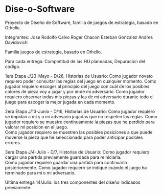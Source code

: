 # Dise-o-Software
Proyecto de Diseño de Software, familia de juegos de estrategia, basado en Othello.

Integrantes:
Jose Rodolfo Calvo
Roger Chacon
Esteban Gonzalez
Andres Davidovich

Familia juegos de estrategia, basado en Othello.

Para cada entrega: Completitud de las HU planeadas, Depuración del código.

1era Etapa J/23-Mayo - D/26, Historias de Usuario:
Como jugador novato requiero poder consultar las reglas del juego en cualquier
momento. 
Como jugador requiero escoger al principio del juego con cuál de los posibles colores de
pieza voy a jugar y por ende mi adversario. 
Como jugador requiero observar todas mis piezas y las de mi adversario durante todo el 
juego para escoger la mejor jugada en cada momento.

2era Etapa J/13-Junio - D/16, Historias de Usuario:
Como jugador requiero se impidan a mi y a mi advesario jugadas que no respeten las 
reglas.
Como jugador requiero se muestre continuamente la piezas que he perdido para valorar 
mi posición en el juego.  
Como jugador requiero se muestren las posibles posiciones a que puede moverse la pieza
 que he seleccionado para poder anticipar posibles errores.

3era Etapa J/4-Julio - D/7, Historias de Usuario:
Como jugador requiero cargar una partida previamente guardada para reiniciarla.  
Como jugador requiero guardar una partida para continuarla posteriormente.
Como jugador requiero se indique cuándo el juego ha terminado para mi o mi adversario.

Ultima entrega 14/Julio: los tres componentes del diseño indicados previamente.
